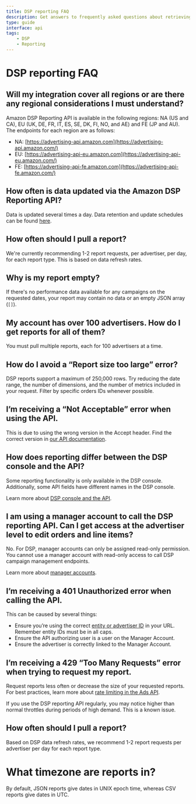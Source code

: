```yaml
---
title: DSP reporting FAQ
description: Get answers to frequently asked questions about retrieving reports for DSP campaigns using the Amazon Ads API. 
type: guide
interface: api
tags:
    - DSP
    - Reporting
---
```


# DSP reporting FAQ

## Will my integration cover all regions or are there any regional considerations I must understand?

Amazon DSP Reporting API is available in the following regions: NA (US and CA), EU (UK, DE, FR, IT, ES, SE, DK, FI, NO, and AE) and FE (JP and AU). The endpoints for each region are as follows:

* NA: [https://advertising-api.amazon.com](https://advertising-api.amazon.com/)
* EU: [https://advertising-api-eu.amazon.com](https://advertising-api-eu.amazon.com/)
* FE: [https://advertising-api-fe.amazon.com](https://advertising-api-fe.amazon.com/)

## How often is data updated via the Amazon DSP Reporting API?

Data is updated several times a day. Data retention and update schedules can be found [here](https://advertising.amazon.com/help/G2QE6RKPFG6C4KBH).

## How often should I pull a report?

We're currently recommending 1-2 report requests, per advertiser, per day, for each report type. This is based on data refresh rates.

## Why is my report empty?

If there's no performance data available for any campaigns on the requested dates, your report may contain no data or an empty JSON array (`[]`).

## My account has over 100 advertisers. How do I get reports for all of them?

You must pull multiple reports, each for 100 advertisers at a time.

## How do I avoid a “Report size too large” error?

DSP reports support a maximum of 250,000 rows. Try reducing the date range, the number of dimensions, and the number of metrics included in your request. Filter by specific orders IDs whenever possible. 

## I’m receiving a “Not Acceptable” error when using the API.

This is due to using the wrong version in the Accept header. Find the correct version in [our API documentation](guides/reporting/dsp/get-started#headers).

## How does reporting differ between the DSP console and the API?

Some reporting functionality is only available in the DSP console. Additionally, some API fields have different names in the DSP console. 

Learn more about [DSP console and the API](guides/reporting/dsp/reporting-by-account-type).

## I am using a manager account to call the DSP reporting API. Can I get access at the advertiser level to edit orders and line items?

No. For DSP, manager accounts can only be assigned read-only permission. You cannot use a manager account with read-only access to call DSP campaign management endpoints.

Learn more about [manager accounts](guides/account-management/authorization/manager-accounts).

## I’m receiving a 401 Unauthorized error when calling the API. 

This can be caused by several things:

* Ensure you’re using the correct [entity or advertiser ID](guides/reporting/dsp/reporting-by-account-type) in your URL. Remember entity IDs must be in all caps.
* Ensure the API authorizing user is a user on the Manager Account.
* Ensure the advertiser is correctly linked to the Manager Account.

## I’m receiving a 429 “Too Many Requests” error when trying to request my report.

Request reports less often or decrease the size of your requested reports. For best practices, learn more about [rate limiting in the Ads API](reference/concepts/rate-limiting).

If you use the DSP reporting API regularly, you may notice higher than normal throttles during periods of high demand. This is a known issue.

## How often should I pull a report? 

Based on DSP data refresh rates, we recommend 1-2 report requests per advertiser per day for each report type.

# What timezone are reports in?

By default, JSON reports give dates in UNIX epoch time, whereas CSV reports give dates in UTC.